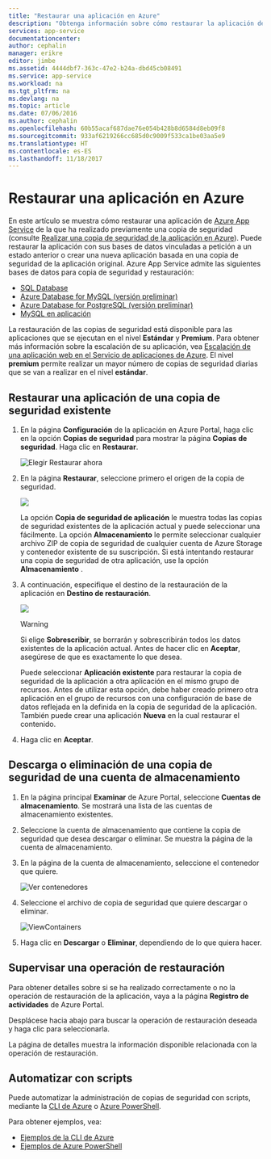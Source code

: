 ```yaml
---
title: "Restaurar una aplicación en Azure"
description: "Obtenga información sobre cómo restaurar la aplicación desde una copia de seguridad."
services: app-service
documentationcenter: 
author: cephalin
manager: erikre
editor: jimbe
ms.assetid: 4444dbf7-363c-47e2-b24a-dbd45cb08491
ms.service: app-service
ms.workload: na
ms.tgt_pltfrm: na
ms.devlang: na
ms.topic: article
ms.date: 07/06/2016
ms.author: cephalin
ms.openlocfilehash: 60b55acaf687dae76e054b428b8d6584d8eb09f8
ms.sourcegitcommit: 933af6219266cc685d0c9009f533ca1be03aa5e9
ms.translationtype: HT
ms.contentlocale: es-ES
ms.lasthandoff: 11/18/2017
---
```

# <a name="restore-an-app-in-azure"></a>Restaurar una aplicación en Azure
En este artículo se muestra cómo restaurar una aplicación de [Azure App Service](../app-service/app-service-web-overview.md) de la que ha realizado previamente una copia de seguridad (consulte [Realizar una copia de seguridad de la aplicación en Azure](web-sites-backup.md)). Puede restaurar la aplicación con sus bases de datos vinculadas a petición a un estado anterior o crear una nueva aplicación basada en una copia de seguridad de la aplicación original. Azure App Service admite las siguientes bases de datos para copia de seguridad y restauración:
- [SQL Database](https://azure.microsoft.com/en-us/services/sql-database/)
- [Azure Database for MySQL (versión preliminar)](https://azure.microsoft.com/en-us/services/mysql)
- [Azure Database for PostgreSQL (versión preliminar)](https://azure.microsoft.com/en-us/services/postgres)
- [MySQL en aplicación](https://blogs.msdn.microsoft.com/appserviceteam/2017/03/06/announcing-general-availability-for-mysql-in-app)

La restauración de las copias de seguridad está disponible para las aplicaciones que se ejecutan en el nivel **Estándar** y **Premium**. Para obtener más información sobre la escalación de su aplicación, vea [Escalación de una aplicación web en el Servicio de aplicaciones de Azure](web-sites-scale.md). El nivel **premium** permite realizar un mayor número de copias de seguridad diarias que se van a realizar en el nivel **estándar**.

<a name="PreviousBackup"></a>

## <a name="restore-an-app-from-an-existing-backup"></a>Restaurar una aplicación de una copia de seguridad existente
1. En la página **Configuración** de la aplicación en Azure Portal, haga clic en la opción **Copias de seguridad** para mostrar la página **Copias de seguridad**. Haga clic en **Restaurar**.
   
    ![Elegir Restaurar ahora][ChooseRestoreNow]
2. En la página **Restaurar**, seleccione primero el origen de la copia de seguridad.
   
    ![](./media/web-sites-restore/021ChooseSource1.png)
   
    La opción **Copia de seguridad de aplicación** le muestra todas las copias de seguridad existentes de la aplicación actual y puede seleccionar una fácilmente.
    La opción **Almacenamiento** le permite seleccionar cualquier archivo ZIP de copia de seguridad de cualquier cuenta de Azure Storage y contenedor existente de su suscripción.
    Si está intentando restaurar una copia de seguridad de otra aplicación, use la opción **Almacenamiento** .
3. A continuación, especifique el destino de la restauración de la aplicación en **Destino de restauración**.
   
    ![](./media/web-sites-restore/022ChooseDestination1.png)
   
   > [!WARNING]
   > Si elige **Sobrescribir**, se borrarán y sobrescribirán todos los datos existentes de la aplicación actual. Antes de hacer clic en **Aceptar**, asegúrese de que es exactamente lo que desea.
   > 
   > 
   
    Puede seleccionar **Aplicación existente** para restaurar la copia de seguridad de la aplicación a otra aplicación en el mismo grupo de recursos. Antes de utilizar esta opción, debe haber creado primero otra aplicación en el grupo de recursos con una configuración de base de datos reflejada en la definida en la copia de seguridad de la aplicación. También puede crear una aplicación **Nueva** en la cual restaurar el contenido.

4. Haga clic en **Aceptar**.

<a name="StorageAccount"></a>

## <a name="download-or-delete-a-backup-from-a-storage-account"></a>Descarga o eliminación de una copia de seguridad de una cuenta de almacenamiento
1. En la página principal **Examinar** de Azure Portal, seleccione **Cuentas de almacenamiento**. Se mostrará una lista de las cuentas de almacenamiento existentes.
2. Seleccione la cuenta de almacenamiento que contiene la copia de seguridad que desea descargar o eliminar. Se muestra la página de la cuenta de almacenamiento.
3. En la página de la cuenta de almacenamiento, seleccione el contenedor que quiere.
   
    ![Ver contenedores][ViewContainers]
4. Seleccione el archivo de copia de seguridad que quiere descargar o eliminar.
   
    ![ViewContainers](./media/web-sites-restore/03ViewFiles.png)
5. Haga clic en **Descargar** o **Eliminar**, dependiendo de lo que quiera hacer.  

<a name="OperationLogs"></a>

## <a name="monitor-a-restore-operation"></a>Supervisar una operación de restauración
Para obtener detalles sobre si se ha realizado correctamente o no la operación de restauración de la aplicación, vaya a la página **Registro de actividades** de Azure Portal.  
 

Desplácese hacia abajo para buscar la operación de restauración deseada y haga clic para seleccionarla.

La página de detalles muestra la información disponible relacionada con la operación de restauración.

## <a name="automate-with-scripts"></a>Automatizar con scripts

Puede automatizar la administración de copias de seguridad con scripts, mediante la [CLI de Azure](/cli/azure/install-azure-cli) o [Azure PowerShell](/powershell/azure/overview).

Para obtener ejemplos, vea:

- [Ejemplos de la CLI de Azure](app-service-cli-samples.md)
- [Ejemplos de Azure PowerShell](app-service-powershell-samples.md)

<!-- ## Next Steps
You can backup and restore App Service apps using REST API. -->


<!-- IMAGES -->
[ChooseRestoreNow]: ./media/web-sites-restore/02ChooseRestoreNow1.png
[ViewContainers]: ./media/web-sites-restore/03ViewContainers.png

